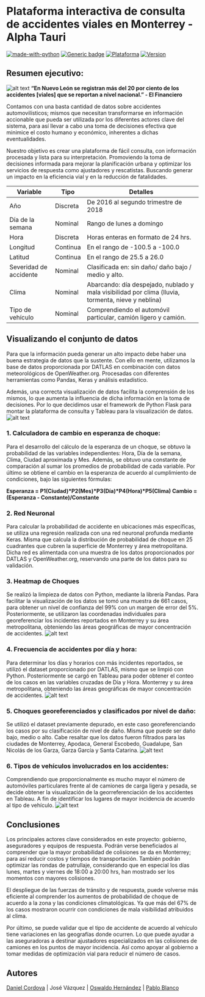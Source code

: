 # Plataforma interactiva  de consulta de accidentes viales en Monterrey - Alpha Tauri


[![made-with-python](https://img.shields.io/badge/Made%20with-Python-1f425f.svg)](https://www.python.org/)
[![Generic badge](https://img.shields.io/badge/HackMTY-Datlas%20Winner-green.svg)](https://shields.io/)
[![Plataforma](https://img.shields.io/badge/link-website-blue.svg)](https://hackmty-alpha-tauri.herokuapp.com/)
[![Version](https://img.shields.io/badge/version-v1.0-red.svg)](https://hackmty-alpha-tauri.herokuapp.com/)


## Resumen ejecutivo:
![alt text](https://github.com/DanielCordovaV/crash-probability-time-series-analysis/blob/master/images/01.png)
**“En Nuevo León se registran más del 20 por ciento de los accidentes [viales] que se reportan a nivel nacional.” - El Financiero**

Contamos con una basta cantidad de datos sobre accidentes automovilísticos; mismos que necesitan transformarse en información accionable que pueda ser utilizada por los diferentes actores clave del sistema, para así llevar a cabo una toma de decisiones efectiva que minimice el costo humano y económico, inherentes a dichas eventualidades. 

Nuestro objetivo es crear una plataforma de fácil consulta, con información procesada y lista para su interpretación. Promoviendo la toma de decisiones informada para mejorar la planificación urbana y optimizar los servicios de respuesta como ajustadores y rescatistas. Buscando generar un impacto en la eficiencia vial y en la reducción de fatalidades. 

Variable | Tipo | Detalles
------------ | ------------- | -------------
Año | Discreta | De 2016 al segundo trimestre de 2018
Día de la semana | Nominal | Rango de lunes a domingo
Hora | Discreta | Horas enteras en formato de 24 hrs.
Longitud | Continua | En el rango de -100.5 a -100.0
Latitud | Continua | En el rango de 25.5 a 26.0
Severidad de accidente | Nominal | Clasificada en: sin daño/ daño bajo / medio y alto.
Clima | Nominal | Abarcando: día despejado, nublado y mala visibilidad por clima (lluvia, tormenta, nieve y neblina)
Tipo de vehículo | Nominal | Comprendiendo el automóvil particular, camión ligero y camión. 

## Visualizando el conjunto de datos
Para que la información pueda generar un alto impacto debe haber una buena estrategia de datos que la sustente. Con ello en mente, utilizamos la base de datos proporcionada por DATLAS en combinación con datos meteorológicos de OpenWeather.org. Procesadas con diferentes herramientas como Pandas, Keras y análisis estadístico. 

Además, una correcta visualización de datos facilita la comprensión de los mismos, lo que aumenta la influencia de dicha información en la toma de decisiones. Por lo que decidimos usar el framework de Python Flask para montar la plataforma de consulta y Tableau para la visualización de datos.
![alt text](https://github.com/DanielCordovaV/crash-probability-time-series-analysis/blob/master/images/02.png)

### 1. Calculadora de cambio en esperanza de choque:
Para el desarrollo del cálculo de la esperanza de un choque, se obtuvo la probabilidad de las variables independientes: Hora, Día de la semana, Clima, Ciudad aproximada y Mes. Además, se obtuvo una constante de comparación al sumar los promedios de probabilidad de cada variable. Por último se obtiene el cambio en la esperanza de acuerdo al cumplimiento de condiciones, bajo las siguientes fórmulas:

__Esperanza = P1(Ciudad)*P2(Mes)*P3(Día)*P4(Hora)*P5(Clima)
Cambio = (Esperanza - Constante)/Constante__

### 2. Red Neuronal
Para calcular la probabilidad de accidente en ubicaciones más específicas, se utiliza una regresión realizada con una red neuronal profunda mediante Keras. Misma que calcula la distribución de probabilidad de choque en 25 cuadrantes que cubren la superficie de Monterrey y área metropolitana. Dicha red es alimentada con una muestra de los datos proporcionados por DATLAS y OpenWeather.org, reservando una parte de los datos para su validación. 

### 3. Heatmap de Choques
Se realizó la limpieza de datos con Python, mediante la librería Pandas. Para facilitar la visualización de los datos se tomó una muestra de 661 casos, para obtener un nivel de confianza del 99% con un margen de error del 5%. Posteriormente, se utilizaron las coordenadas individuales para georeferenciar los incidentes reportados en Monterrey y su área metropolitana, obteniendo las áreas geográficas de mayor concentración de accidentes. 
![alt text](https://github.com/DanielCordovaV/crash-probability-time-series-analysis/blob/master/images/03.png)


### 4. Frecuencia de accidentes por día y hora:
Para determinar los días y horarios con más incidentes reportados, se utilizó el dataset proporcionado por DATLAS, mismo que se limpió con Python. Posteriormente se cargó en Tableau para poder obtener el conteo de los casos en las variables cruzadas de Día y Hora. 
Monterrey y su área metropolitana, obteniendo las áreas geográficas de mayor concentración de accidentes. 
![alt text](https://github.com/DanielCordovaV/crash-probability-time-series-analysis/blob/master/images/04.png)

### 5. Choques georeferenciados y clasificados por nivel de daño:
Se utilizó el dataset previamente depurado,  en este caso georeferenciando los casos por su clasificación de nivel de daño. Misma que puede ser daño bajo, medio o alto. Cabe resaltar que los datos fueron filtrados para las ciudades de Monterrey, Apodaca, General Escobedo, Guadalupe, San Nicolás de los Garza, Garza García y Santa Catarina. 
![alt text](https://github.com/DanielCordovaV/crash-probability-time-series-analysis/blob/master/images/05.png)


### 6. Tipos de vehículos involucrados en los accidentes:
Comprendiendo que proporcionalmente es mucho mayor el número de automóviles particulares frente al de camiones de carga ligera y pesada, se decide obtener la visualización de la georreferenciación de los accidentes en Tableau. A fin de identificar los lugares de mayor incidencia de acuerdo al tipo de vehículo. 
![alt text](https://github.com/DanielCordovaV/crash-probability-time-series-analysis/blob/master/images/06.png)

## Conclusiones
Los principales actores clave considerados en este proyecto: gobierno, aseguradores y equipos de respuesta. Podrán verse beneficiados al comprender que la mayor probabilidad de colisiones se da en Monterrey; para así reducir costos y tiempos de transportación. También podrán optimizar las rondas de patrullaje, considerando que en especial los días lunes, martes y viernes de 18:00 a 20:00 hrs, han mostrado ser los momentos con mayores colisiones. 

El despliegue de las fuerzas de tránsito y de respuesta, puede volverse más eficiente al  comprender los aumentos de probabilidad de choque de acuerdo a la zona y las condiciones climatológicas. Ya que más del 67% de los casos mostraron ocurrir con condiciones de mala visibilidad atribuidos al clima. 

Por último, se puede validar que el tipo de accidente de acuerdo al vehículo tiene variaciones en las geografías donde ocurren. Lo que puede ayudar a las aseguradoras a destinar ajustadores especializados en las colisiones de camiones en los puntos de mayor incidencia. Así como apoyar al gobierno a tomar medidas de optimización vial para reducir el número de casos. 


## Autores
[Daniel Cordova](https://github.com/DanielCordovaV) | José Vázquez | [Oswaldo Hernández](https://github.com/OSWA00) | [Pablo Blanco](https://github.com/pablo-blancoc)
